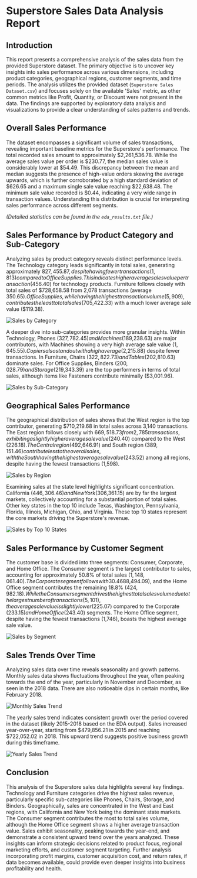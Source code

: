 # Superstore Sales Data Analysis Report

## Introduction

This report presents a comprehensive analysis of the sales data from the provided Superstore dataset. The primary objective is to uncover key insights into sales performance across various dimensions, including product categories, geographical regions, customer segments, and time periods. The analysis utilizes the provided dataset (`Superstore Sales Dataset.csv`) and focuses solely on the available 'Sales' metric, as other common metrics like Profit, Quantity, or Discount were not present in the data. The findings are supported by exploratory data analysis and visualizations to provide a clear understanding of sales patterns and trends.

## Overall Sales Performance

The dataset encompasses a significant volume of sales transactions, revealing important baseline metrics for the Superstore's performance. The total recorded sales amount to approximately $2,261,536.78. While the average sales value per order is $230.77, the median sales value is considerably lower at $54.49. This discrepancy between the mean and median suggests the presence of high-value orders skewing the average upwards, which is further corroborated by a high standard deviation of $626.65 and a maximum single sale value reaching $22,638.48. The minimum sale value recorded is $0.44, indicating a very wide range in transaction values. Understanding this distribution is crucial for interpreting sales performance across different segments.

*(Detailed statistics can be found in the `eda_results.txt` file.)*



## Sales Performance by Product Category and Sub-Category

Analyzing sales by product category reveals distinct performance levels. The Technology category leads significantly in total sales, generating approximately $827,455.87, despite having fewer transactions (1,813) compared to Office Supplies. This indicates higher average sales value per transaction ($456.40) for technology products. Furniture follows closely with total sales of $728,658.58 from 2,078 transactions (average $350.65). Office Supplies, while having the highest transaction volume (5,909), contributes the least to total sales ($705,422.33) with a much lower average sale value ($119.38).

![Sales by Category](https://private-us-east-1.manuscdn.com/sessionFile/NuvHPhoJlpyZ8uAnmGa13b/sandbox/E0IL4Ux5wK7G24z6vwJbNR-images_1748412392464_na1fn_L2hvbWUvdWJ1bnR1L3Zpc3VhbGl6YXRpb25zL3NhbGVzX2J5X2NhdGVnb3J5.png?Policy=eyJTdGF0ZW1lbnQiOlt7IlJlc291cmNlIjoiaHR0cHM6Ly9wcml2YXRlLXVzLWVhc3QtMS5tYW51c2Nkbi5jb20vc2Vzc2lvbkZpbGUvTnV2SFBob0pscHlaOHVBbm1HYTEzYi9zYW5kYm94L0UwSUw0VXg1d0s3RzI0ejZ2d0piTlItaW1hZ2VzXzE3NDg0MTIzOTI0NjRfbmExZm5fTDJodmJXVXZkV0oxYm5SMUwzWnBjM1ZoYkdsNllYUnBiMjV6TDNOaGJHVnpYMko1WDJOaGRHVm5iM0o1LnBuZyIsIkNvbmRpdGlvbiI6eyJEYXRlTGVzc1RoYW4iOnsiQVdTOkVwb2NoVGltZSI6MTc2NzIyNTYwMH19fV19&Key-Pair-Id=K2HSFNDJXOU9YS&Signature=uTvAzbYVMxq6tMpTlWMk2G-jY2gK5sv99mBLa6W0w9B2ukKcfLOa0GLXVLYaIxLxENog17UoywNt4TcaxCuTUt4PQXBXFbAQxvBBpjGrcrupuYPhfQzIWBk1f3~GqKMcDb0CH6NzgLQGq-xjnDV6f6gdeAqWYRbBBiHTnOpnZcI~VZpENAVMQl1YB73bwYSED73XSboLvEVleS3HBoEPubg91~A2y7~CqVMQ4mZ3vNl926O1u~V1xe4n~x-gYjcrYxMVUXl5H~SrKbPufhuiA0eyFEgaF2xW-XfnB8y52LzLS3EXSOb7WPeKuqS81MRQjHrT6sgkaPASe8kD4XQbIg__)

A deeper dive into sub-categories provides more granular insights. Within Technology, Phones ($327,782.45) and Machines ($189,238.63) are major contributors, with Machines showing a very high average sale value ($1,645.55). Copiers also stand out with a high average ($2,215.88) despite fewer transactions. In Furniture, Chairs ($322,822.73) and Tables ($202,810.63) dominate sales. For Office Supplies, Binders ($200,028.79) and Storage ($219,343.39) are the top performers in terms of total sales, although items like Fasteners contribute minimally ($3,001.96).

![Sales by Sub-Category](https://private-us-east-1.manuscdn.com/sessionFile/NuvHPhoJlpyZ8uAnmGa13b/sandbox/E0IL4Ux5wK7G24z6vwJbNR-images_1748412392465_na1fn_L2hvbWUvdWJ1bnR1L3Zpc3VhbGl6YXRpb25zL3NhbGVzX2J5X3N1Yl9jYXRlZ29yeQ.png?Policy=eyJTdGF0ZW1lbnQiOlt7IlJlc291cmNlIjoiaHR0cHM6Ly9wcml2YXRlLXVzLWVhc3QtMS5tYW51c2Nkbi5jb20vc2Vzc2lvbkZpbGUvTnV2SFBob0pscHlaOHVBbm1HYTEzYi9zYW5kYm94L0UwSUw0VXg1d0s3RzI0ejZ2d0piTlItaW1hZ2VzXzE3NDg0MTIzOTI0NjVfbmExZm5fTDJodmJXVXZkV0oxYm5SMUwzWnBjM1ZoYkdsNllYUnBiMjV6TDNOaGJHVnpYMko1WDNOMVlsOWpZWFJsWjI5eWVRLnBuZyIsIkNvbmRpdGlvbiI6eyJEYXRlTGVzc1RoYW4iOnsiQVdTOkVwb2NoVGltZSI6MTc2NzIyNTYwMH19fV19&Key-Pair-Id=K2HSFNDJXOU9YS&Signature=Q2anSUdLt17t68yRcVs9ZrJn6mEJqwcNbDVLTkzDGBjOSY6ogJmp9eWsuZVQXsJCPPKhQdtUdnyQcbqYS4REbqzpDAjScYv-R-P94qOmHWyJVUYgL4jfJVtkILa2z~raongD0CUDwd3G6M8Mc-H5x360d5b0F~bfN5-U4rqSt8MbObcsmsswwBlBTXXcLfLNnVhzlrR-io2qBtqVEmE2MAvZkwOHCJxPnp64aFxaRQUd2mGm9uNsRfyt6cMxJMSxquvAPVyxuRt1uypBvJQAgkuA4O7Lz-Leb5efCsxpkAs4HNRJRW5X-8lZTOvBmuYnap-xFHW1Ius1GmOLDps8RQ__)

## Geographical Sales Performance

The geographical distribution of sales shows that the West region is the top contributor, generating $710,219.68 in total sales across 3,140 transactions. The East region follows closely with $669,518.73 from 2,785 transactions, exhibiting a slightly higher average sale value ($240.40) compared to the West ($226.18). The Central region ($492,646.91) and South region ($389,151.46) contribute less to the overall sales, with the South having the highest average sale value ($243.52) among all regions, despite having the fewest transactions (1,598).

![Sales by Region](https://private-us-east-1.manuscdn.com/sessionFile/NuvHPhoJlpyZ8uAnmGa13b/sandbox/E0IL4Ux5wK7G24z6vwJbNR-images_1748412392465_na1fn_L2hvbWUvdWJ1bnR1L3Zpc3VhbGl6YXRpb25zL3NhbGVzX2J5X3JlZ2lvbg.png?Policy=eyJTdGF0ZW1lbnQiOlt7IlJlc291cmNlIjoiaHR0cHM6Ly9wcml2YXRlLXVzLWVhc3QtMS5tYW51c2Nkbi5jb20vc2Vzc2lvbkZpbGUvTnV2SFBob0pscHlaOHVBbm1HYTEzYi9zYW5kYm94L0UwSUw0VXg1d0s3RzI0ejZ2d0piTlItaW1hZ2VzXzE3NDg0MTIzOTI0NjVfbmExZm5fTDJodmJXVXZkV0oxYm5SMUwzWnBjM1ZoYkdsNllYUnBiMjV6TDNOaGJHVnpYMko1WDNKbFoybHZiZy5wbmciLCJDb25kaXRpb24iOnsiRGF0ZUxlc3NUaGFuIjp7IkFXUzpFcG9jaFRpbWUiOjE3NjcyMjU2MDB9fX1dfQ__&Key-Pair-Id=K2HSFNDJXOU9YS&Signature=ANfgiRpkpcw~Ph03g0CDFjcwZ2VpfqBalhfi-OWHhAOluxvRHOJh7CKnJv-iaLUHmBltPad~qdpWCe9P8CbVDxLENbnDm4zDBv4B6RSKqnTopibnsKfbIJxdO~0uezsFmWgLQqRgtYFbn975m59f8odBNuFKfH2A7ZgfSrjhIginmzfcuGCoj7ipzfjARsJ52g-M6C2e~vaNhSsKXOHxhqyw3t15aA8bfNMeS1RfeAjpQGwd5Hg8nMVMpGoiQqaJaEDxLG1WInvY3~mh-ds~Yzjw5WjymoN5U9Bja8~lq6R6PC9uWpiK0y6a7VonhEYs-4zahfRdfePx8DvW8Htwpg__)

Examining sales at the state level highlights significant concentration. California ($446,306.46) and New York ($306,361.15) are by far the largest markets, collectively accounting for a substantial portion of total sales. Other key states in the top 10 include Texas, Washington, Pennsylvania, Florida, Illinois, Michigan, Ohio, and Virginia. These top 10 states represent the core markets driving the Superstore's revenue.

![Sales by Top 10 States](https://private-us-east-1.manuscdn.com/sessionFile/NuvHPhoJlpyZ8uAnmGa13b/sandbox/E0IL4Ux5wK7G24z6vwJbNR-images_1748412392465_na1fn_L2hvbWUvdWJ1bnR1L3Zpc3VhbGl6YXRpb25zL3NhbGVzX2J5X3RvcDEwX3N0YXRlcw.png?Policy=eyJTdGF0ZW1lbnQiOlt7IlJlc291cmNlIjoiaHR0cHM6Ly9wcml2YXRlLXVzLWVhc3QtMS5tYW51c2Nkbi5jb20vc2Vzc2lvbkZpbGUvTnV2SFBob0pscHlaOHVBbm1HYTEzYi9zYW5kYm94L0UwSUw0VXg1d0s3RzI0ejZ2d0piTlItaW1hZ2VzXzE3NDg0MTIzOTI0NjVfbmExZm5fTDJodmJXVXZkV0oxYm5SMUwzWnBjM1ZoYkdsNllYUnBiMjV6TDNOaGJHVnpYMko1WDNSdmNERXdYM04wWVhSbGN3LnBuZyIsIkNvbmRpdGlvbiI6eyJEYXRlTGVzc1RoYW4iOnsiQVdTOkVwb2NoVGltZSI6MTc2NzIyNTYwMH19fV19&Key-Pair-Id=K2HSFNDJXOU9YS&Signature=M3tbZ5ettvKXKlsSXZ90y~gllocabhMElxaii~HYFb5E3c74fFkmFgG4uIxUrF3TvG73ar13jufvFgslY4z-eC8-uRaDYBIo26tCBN-JgZfKzfBRGYYstLPKfp7843lboFPdsQG3YcxXCRc-5XLiTG~zCtRmjp~GvO1~A5KM0OiLb3AmJntwFhf27W-jVVx5QXIi69rnAYdGbZ1qNT03jBD9zkmJESDGT4tXZMPJ1gY6pBhefXGrYnaQXs-Lyx8sLRMaV1HwRi5-VOW0Ud8cqQPOYkIzHxGJNeP0kI31~g30ukEIqZm-R~c5JmT6B0G2IpDuTHeKRjR4Q9Q372jWog__)

## Sales Performance by Customer Segment

The customer base is divided into three segments: Consumer, Corporate, and Home Office. The Consumer segment is the largest contributor to sales, accounting for approximately 50.8% of total sales ($1,148,061.40). The Corporate segment follows with 30.4% ($688,494.09), and the Home Office segment contributes the remaining 18.8% ($424,982.18). While the Consumer segment drives the highest total sales volume due to the largest number of transactions (5,101), the average sale value is slightly lower ($225.07) compared to the Corporate ($233.15) and Home Office ($243.40) segments. The Home Office segment, despite having the fewest transactions (1,746), boasts the highest average sale value.

![Sales by Segment](https://private-us-east-1.manuscdn.com/sessionFile/NuvHPhoJlpyZ8uAnmGa13b/sandbox/E0IL4Ux5wK7G24z6vwJbNR-images_1748412392465_na1fn_L2hvbWUvdWJ1bnR1L3Zpc3VhbGl6YXRpb25zL3NhbGVzX2J5X3NlZ21lbnQ.png?Policy=eyJTdGF0ZW1lbnQiOlt7IlJlc291cmNlIjoiaHR0cHM6Ly9wcml2YXRlLXVzLWVhc3QtMS5tYW51c2Nkbi5jb20vc2Vzc2lvbkZpbGUvTnV2SFBob0pscHlaOHVBbm1HYTEzYi9zYW5kYm94L0UwSUw0VXg1d0s3RzI0ejZ2d0piTlItaW1hZ2VzXzE3NDg0MTIzOTI0NjVfbmExZm5fTDJodmJXVXZkV0oxYm5SMUwzWnBjM1ZoYkdsNllYUnBiMjV6TDNOaGJHVnpYMko1WDNObFoyMWxiblEucG5nIiwiQ29uZGl0aW9uIjp7IkRhdGVMZXNzVGhhbiI6eyJBV1M6RXBvY2hUaW1lIjoxNzY3MjI1NjAwfX19XX0_&Key-Pair-Id=K2HSFNDJXOU9YS&Signature=ICQAtsjWUaqm9dfgGzl9vGxqKmTX8wuNMOSkWn~JFfy7zcryQDLp6RJxKvJ1LgzFlUamOzyM-Sk73ukwO0jBC5FmnfNDT8graLmk6l~hBu~XcOawiQn4n~JYW0dtrX82KyUeIg6wUrcCYdZTnTW-2bn-JvSPVt-Eknb55aga8m~CNwWwLdI6LNdJlxWIsbObY15LBOniUb8kKm8oiDHUXyZfLGBm-I-vx74Sru8AUsvJDFMrl2mdbPYF3ouZhEjfWBZZuyAI3NbbrhOor7bfISSMGBR9QVRSwibEpcLldQSoRxPteDBa4bM4t~3OjgxZM10A19ASzaK9WhX5zQLT6g__)

## Sales Trends Over Time

Analyzing sales data over time reveals seasonality and growth patterns. Monthly sales data shows fluctuations throughout the year, often peaking towards the end of the year, particularly in November and December, as seen in the 2018 data. There are also noticeable dips in certain months, like February 2018.

![Monthly Sales Trend](https://private-us-east-1.manuscdn.com/sessionFile/NuvHPhoJlpyZ8uAnmGa13b/sandbox/E0IL4Ux5wK7G24z6vwJbNR-images_1748412392465_na1fn_L2hvbWUvdWJ1bnR1L3Zpc3VhbGl6YXRpb25zL21vbnRobHlfc2FsZXNfdHJlbmQ.png?Policy=eyJTdGF0ZW1lbnQiOlt7IlJlc291cmNlIjoiaHR0cHM6Ly9wcml2YXRlLXVzLWVhc3QtMS5tYW51c2Nkbi5jb20vc2Vzc2lvbkZpbGUvTnV2SFBob0pscHlaOHVBbm1HYTEzYi9zYW5kYm94L0UwSUw0VXg1d0s3RzI0ejZ2d0piTlItaW1hZ2VzXzE3NDg0MTIzOTI0NjVfbmExZm5fTDJodmJXVXZkV0oxYm5SMUwzWnBjM1ZoYkdsNllYUnBiMjV6TDIxdmJuUm9iSGxmYzJGc1pYTmZkSEpsYm1RLnBuZyIsIkNvbmRpdGlvbiI6eyJEYXRlTGVzc1RoYW4iOnsiQVdTOkVwb2NoVGltZSI6MTc2NzIyNTYwMH19fV19&Key-Pair-Id=K2HSFNDJXOU9YS&Signature=Cz1hALHzJDaa4VNVuapEFHsG5x768I3Ir8iNII5hy9Nv8B4xXHzZt4QGswR4embp5DcHFrOr2IPiH8JAEKzfEWx1SYK8IJaxsjikhD71yahNTVNmM4T77rybpZ1YobSLA5dtPxZXXr~~PJwZodH9JzE43fw-M57yhzCu4r-SaiImPWgkT5Qsl~jva3vCF0dkz9V12AoQ0rBVHlKhB9WBe4P2MsSa5~mLtNITqPGQxYop0enWKZkr6uwKb28aToO2imoAjStJbK73~9-lk7DosVgpEBxoenPrmhahZx1dESsxa0bQJ4KSEVDmm7eoL0NKbxZCpSZDUNGF2fy8EQBV2w__)

The yearly sales trend indicates consistent growth over the period covered in the dataset (likely 2015-2018 based on the EDA output). Sales increased year-over-year, starting from $479,856.21 in 2015 and reaching $722,052.02 in 2018. This upward trend suggests positive business growth during this timeframe.

![Yearly Sales Trend](https://private-us-east-1.manuscdn.com/sessionFile/NuvHPhoJlpyZ8uAnmGa13b/sandbox/E0IL4Ux5wK7G24z6vwJbNR-images_1748412392465_na1fn_L2hvbWUvdWJ1bnR1L3Zpc3VhbGl6YXRpb25zL3llYXJseV9zYWxlc190cmVuZA.png?Policy=eyJTdGF0ZW1lbnQiOlt7IlJlc291cmNlIjoiaHR0cHM6Ly9wcml2YXRlLXVzLWVhc3QtMS5tYW51c2Nkbi5jb20vc2Vzc2lvbkZpbGUvTnV2SFBob0pscHlaOHVBbm1HYTEzYi9zYW5kYm94L0UwSUw0VXg1d0s3RzI0ejZ2d0piTlItaW1hZ2VzXzE3NDg0MTIzOTI0NjVfbmExZm5fTDJodmJXVXZkV0oxYm5SMUwzWnBjM1ZoYkdsNllYUnBiMjV6TDNsbFlYSnNlVjl6WVd4bGMxOTBjbVZ1WkEucG5nIiwiQ29uZGl0aW9uIjp7IkRhdGVMZXNzVGhhbiI6eyJBV1M6RXBvY2hUaW1lIjoxNzY3MjI1NjAwfX19XX0_&Key-Pair-Id=K2HSFNDJXOU9YS&Signature=Q1v39jSqEl3oGBFDZXNf39nXZn1AAno46r8JYm~B2PHSSwtq1-Uw0ESbd4h75JuFkJB4i99Z-yalU7pZfVAMndzRDMGYqCrDnDZGTUIZ4GfRbuJzMt4ge0~yw69whjXnEKED6gVtqfRi0qNSNQoGuRMEa6AIvEkrlpuPCRte20K2c8IwEcwldWo3lhmXA9sL9TsRFGlwc4zitISiR7w5JQfHyqxdEhBvKJfkXMTVqbVTpmpO3AnXCOfHx2RSu6EIYxfFb3EzfdZlHkgfFrCupOOJ24zhsAS8qu3kS71uABdO5biRnPoig50IyOKWhdBpbz61N13hj7u9U83DrbHxLg__)

## Conclusion

This analysis of the Superstore sales data highlights several key findings. Technology and Furniture categories drive the highest sales revenue, particularly specific sub-categories like Phones, Chairs, Storage, and Binders. Geographically, sales are concentrated in the West and East regions, with California and New York being the dominant state markets. The Consumer segment contributes the most to total sales volume, although the Home Office segment shows a higher average transaction value. Sales exhibit seasonality, peaking towards the year-end, and demonstrate a consistent upward trend over the years analyzed. These insights can inform strategic decisions related to product focus, regional marketing efforts, and customer segment targeting. Further analysis incorporating profit margins, customer acquisition cost, and return rates, if data becomes available, could provide even deeper insights into business profitability and health.

